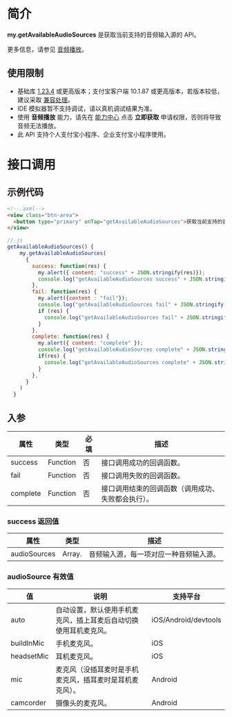 
# 简介
**my.getAvailableAudioSources** 是获取当前支持的音频输入源的 API。

更多信息，请参见 [音频播放](https://opendocs.alipay.com/mini/00d6hx)。

## 使用限制

- 基础库 [1.23.4](https://opendocs.alipay.com/mini/framework/lib) 或更高版本；支付宝客户端 10.1.87 或更高版本，若版本较低，建议采取 [兼容处理](https://opendocs.alipay.com/mini/framework/compatibility)。
- IDE 模拟器暂不支持调试，请以真机调试结果为准。
- 使用 **音频播放** 能力，请先在 [能力中心](https://nengli.alipay.com/abilityprod/detail?abilityCode=AM010501000000054210) 点击 **立即获取** 申请权限，否则将导致音频无法播放。
- 此 API 支持个人支付宝小程序、企业支付宝小程序使用。

# 接口调用

## 示例代码
```html
<!--.axml-->
<view class="btn-area">
  <button type="primary" onTap="getAvailableAudioSources">获取当前支持的音频输入源</button>
</view>
```


```javascript
//.js  
getAvailableAudioSources() {
    my.getAvailableAudioSources(
      {
        success: function(res) {
          my.alert({ content: "success" + JSON.stringify(res)});
          console.log("getAvailableAudioSources success" + JSON.stringify(res));
        },
        fail: function(res) {
          my.alert({content : "fail"});
          console.log("getAvailableAudioSources fail" + JSON.stringify(res));
          if (res) {
            console.log("getAvailableAudioSources fail" + JSON.stringify(res));
          }
        },
        complete: function(res) {
          my.alert({ content: "complete" });
          console.log("getAvailableAudioSources complete" + JSON.stringnify(res));
          if(res) {
            console.log("getAvailableAudioSources complete" + JSON.stringnify(res));
          }
        },
      }
    )
  }
```

## 入参
| **属性** | **类型** | **必填** | **描述** |
| --- | --- | --- | --- |
| success | Function | 否 | 接口调用成功的回调函数。 |
| fail | Function | 否 | 接口调用失败的回调函数。 |
| complete | Function | 否 | 接口调用结束的回调函数（调用成功、失败都会执行）。 |


### success 返回值
| **属性** | **类型** | **描述** |
| --- | --- | --- |
| audioSources | Array.<String> | 音频输入源，每一项对应一种音频输入源。 |


### audioSource 有效值
| **值** | **说明** | **支持平台** |
| --- | --- | --- |
| auto | 自动设置，默认使用手机麦克风，插上耳麦后自动切换使用耳机麦克风。 | iOS/Android/devtools |
| buildInMic | 手机麦克风。 | iOS |
| headsetMic | 耳机麦克风。 | iOS |
| mic | 麦克风（没插耳麦时是手机麦克风，插耳麦时是耳机麦克风）。 | Android |
| camcorder | 摄像头的麦克风。 | Android |

